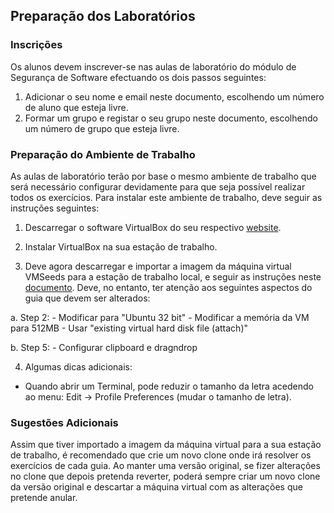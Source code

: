 ## Preparação dos Laboratórios



### Inscrições

Os alunos devem inscrever-se nas aulas de laboratório do módulo de Segurança de Software efectuando os dois passos seguintes:

1. Adicionar o seu nome e email neste documento, escolhendo um número de aluno que esteja livre.
2. Formar um grupo e registar o seu grupo neste documento, escolhendo um número de grupo que esteja livre.


### Preparação do Ambiente de Trabalho

As aulas de laboratório terão por base o mesmo ambiente de trabalho que será necessário configurar devidamente para que seja possível realizar todos os exercícios. Para instalar este ambiente de trabalho, deve seguir as instruções seguintes:

1. Descarregar o software VirtualBox do seu respectivo [website](https://www.virtualbox.org/wiki/Downloads).

2. Instalar VirtualBox na sua estação de trabalho.

3. Deve agora descarregar e importar a imagem da máquina virtual VMSeeds para a estação de trabalho local, e seguir as instruções neste [documento](http://www.cis.syr.edu/~wedu/seed/Labs_16.04/Documents/SEEDVM_VirtualBoxManual.pdf). Deve, no entanto, ter atenção aos seguintes aspectos do guia que devem ser alterados:

 a. Step 2:
	- Modificar para "Ubuntu 32 bit"
	- Modificar a memória da VM para 512MB
	- Usar "existing virtual hard disk file (attach)"

 b. Step 5:
	- Configurar clipboard e dragndrop

4. Algumas dicas adicionais:

 * Quando abrir um Terminal, pode reduzir o tamanho da letra acedendo ao menu: Edit -> Profile Preferences (mudar o tamanho de letra).


### Sugestões Adicionais

Assim que tiver importado a imagem da máquina virtual para a sua estação de trabalho, é recomendado que crie um novo clone onde irá resolver os exercícios de cada guia. Ao manter uma versão original, se fizer alterações no clone que depois pretenda reverter, poderá sempre criar um novo clone da versão original e descartar a máquina virtual com as alterações que pretende anular.

